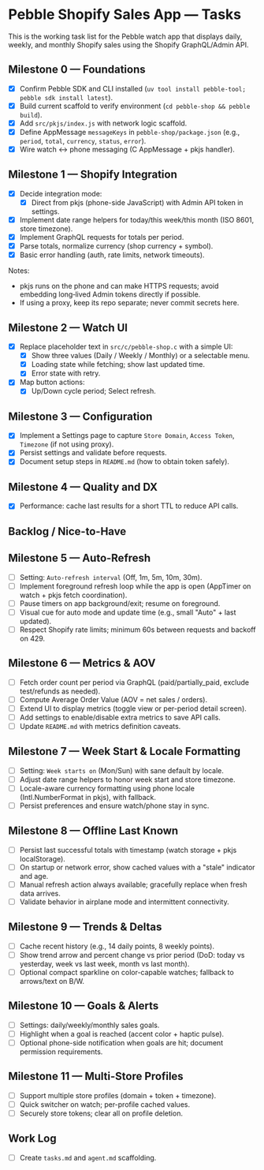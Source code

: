 # Pebble Shopify Sales App — Tasks

This is the working task list for the Pebble watch app that displays daily, weekly, and monthly Shopify sales using the Shopify GraphQL/Admin API.

## Milestone 0 — Foundations

- [x] Confirm Pebble SDK and CLI installed (`uv tool install pebble-tool; pebble sdk install latest`).
- [x] Build current scaffold to verify environment (`cd pebble-shop && pebble build`).
- [x] Add `src/pkjs/index.js` with network logic scaffold.
- [x] Define AppMessage `messageKeys` in `pebble-shop/package.json` (e.g., `period`, `total`, `currency`, `status`, `error`).
- [x] Wire watch <-> phone messaging (C AppMessage + pkjs handler).

## Milestone 1 — Shopify Integration

- [x] Decide integration mode:
  - [x] Direct from pkjs (phone-side JavaScript) with Admin API token in settings.
- [x] Implement date range helpers for today/this week/this month (ISO 8601, store timezone).
- [x] Implement GraphQL requests for totals per period.
- [x] Parse totals, normalize currency (shop currency + symbol).
- [x] Basic error handling (auth, rate limits, network timeouts).

Notes:

- pkjs runs on the phone and can make HTTPS requests; avoid embedding long‑lived Admin tokens directly if possible.
- If using a proxy, keep its repo separate; never commit secrets here.

## Milestone 2 — Watch UI

- [x] Replace placeholder text in `src/c/pebble-shop.c` with a simple UI:
  - [x] Show three values (Daily / Weekly / Monthly) or a selectable menu.
  - [x] Loading state while fetching; show last updated time.
  - [x] Error state with retry.
- [x] Map button actions:
  - [x] Up/Down cycle period; Select refresh.

## Milestone 3 — Configuration

- [x] Implement a Settings page to capture `Store Domain`, `Access Token`, `Timezone` (if not using proxy).
- [x] Persist settings and validate before requests.
- [x] Document setup steps in `README.md` (how to obtain token safely).

## Milestone 4 — Quality and DX

 - [x] Performance: cache last results for a short TTL to reduce API calls.

## Backlog / Nice-to-Have

## Milestone 5 — Auto-Refresh

- [ ] Setting: `Auto-refresh interval` (Off, 1m, 5m, 10m, 30m).
- [ ] Implement foreground refresh loop while the app is open (AppTimer on watch + pkjs fetch coordination).
- [ ] Pause timers on app background/exit; resume on foreground.
- [ ] Visual cue for auto mode and update time (e.g., small "Auto" + last updated).
- [ ] Respect Shopify rate limits; minimum 60s between requests and backoff on 429.

## Milestone 6 — Metrics & AOV

- [ ] Fetch order count per period via GraphQL (paid/partially_paid, exclude test/refunds as needed).
- [ ] Compute Average Order Value (AOV = net sales / orders).
- [ ] Extend UI to display metrics (toggle view or per-period detail screen).
- [ ] Add settings to enable/disable extra metrics to save API calls.
- [ ] Update `README.md` with metrics definition caveats.

## Milestone 7 — Week Start & Locale Formatting

- [ ] Setting: `Week starts on` (Mon/Sun) with sane default by locale.
- [ ] Adjust date range helpers to honor week start and store timezone.
- [ ] Locale-aware currency formatting using phone locale (Intl.NumberFormat in pkjs), with fallback.
- [ ] Persist preferences and ensure watch/phone stay in sync.

## Milestone 8 — Offline Last Known

- [ ] Persist last successful totals with timestamp (watch storage + pkjs localStorage).
- [ ] On startup or network error, show cached values with a "stale" indicator and age.
- [ ] Manual refresh action always available; gracefully replace when fresh data arrives.
- [ ] Validate behavior in airplane mode and intermittent connectivity.

## Milestone 9 — Trends & Deltas

- [ ] Cache recent history (e.g., 14 daily points, 8 weekly points).
- [ ] Show trend arrow and percent change vs prior period (DoD: today vs yesterday, week vs last week, month vs last month).
- [ ] Optional compact sparkline on color-capable watches; fallback to arrows/text on B/W.

## Milestone 10 — Goals & Alerts

- [ ] Settings: daily/weekly/monthly sales goals.
- [ ] Highlight when a goal is reached (accent color + haptic pulse).
- [ ] Optional phone-side notification when goals are hit; document permission requirements.

## Milestone 11 — Multi-Store Profiles

- [ ] Support multiple store profiles (domain + token + timezone).
- [ ] Quick switcher on watch; per-profile cached values.
- [ ] Securely store tokens; clear all on profile deletion.

## Work Log

- [ ] Create `tasks.md` and `agent.md` scaffolding.
